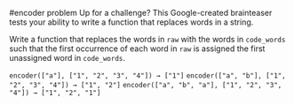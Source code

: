 #encoder problem
Up for a challenge? This Google-created brainteaser tests your ability to write a function that replaces words in a string.

Write a function that replaces the words in `raw` with the words in `code_words` such that the first occurrence of each word 
in `raw` is assigned the first unassigned word in `code_words`.


`encoder(["a"], ["1", "2", "3", "4"]) → ["1"]`
`encoder(["a", "b"], ["1", "2", "3", "4"]) → ["1", "2"]`
`encoder(["a", "b", "a"], ["1", "2", "3", "4"]) → ["1", "2", "1"]`